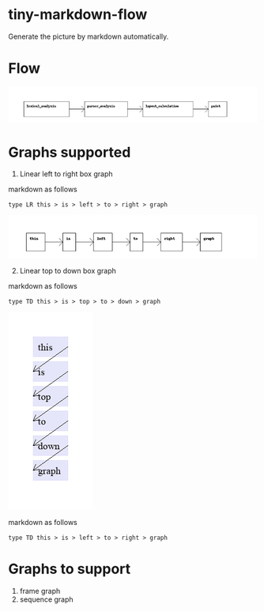 # tiny-markdown-flow

Generate the picture by markdown automatically. 

# Flow

![image](https://github.com/wenbinhuang9/tiny-markdown-flow/blob/master/new_nfa_draw.jpg)

# Graphs supported

1. Linear left to right box graph

markdown as follows
```
type LR this > is > left > to > right > graph
```
![image](https://github.com/wenbinhuang9/tiny-markdown-flow/blob/master/lr.jpg)

2. Linear top to down box graph

markdown as follows

```
type TD this > is > top > to > down > graph
```

![image](https://github.com/wenbinhuang9/tiny-markdown-flow/blob/master/td.jpg)

markdown as follows 
```
type TD this > is > left > to > right > graph
```



# Graphs to support
1. frame graph
2. sequence graph 

